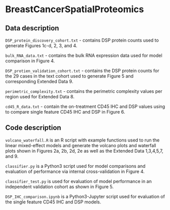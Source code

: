 # BreastCancerSpatialProteomics

## Data description 

`DSP_protein_discovery_cohort.txt` - contains DSP protein counts used to generate Figures 1c-d, 2, 3, and 4.

`bulk_RNA_data.txt` - contains the bulk RNA expression data used for model comparison in Figure 4.

`DSP_protien_validation_cohort.txt` - contains the DSP protein counts for the 29 cases  in the text cohort used to generate Figure 5 and corresponding Extended Data 9.

`perimetric_complexity.txt` - contains the perimetric complexity values per region used for Extended Data 8. 

`cd45_R_data.txt` - contain the on-treatment CD45 IHC and DSP values using to compare single feature CD45 IHC and DSP in Figure 6.  

## Code description

`volcano_waterfall.R` is an R script with example functions used to run the linear mixed-effect models and generate the volcano plots and waterfall plots shown in Figures 2a, 2b, 2d, 2e as well as the Extended Data 1,3,4,5,7, and 9.

`classifier.py` is a Python3 script used for model comparisons and evaluation of performance via internal cross-validation in Figure 4.

`classifier_test.py` is used for evaluation of model performance in an independent validation cohort as shown in Figure 5. 

`DSP_IHC_comparison.ipynb` is a Python3-Jupyter script used for evaluation of the single feature CD45 IHC and DSP models. 
